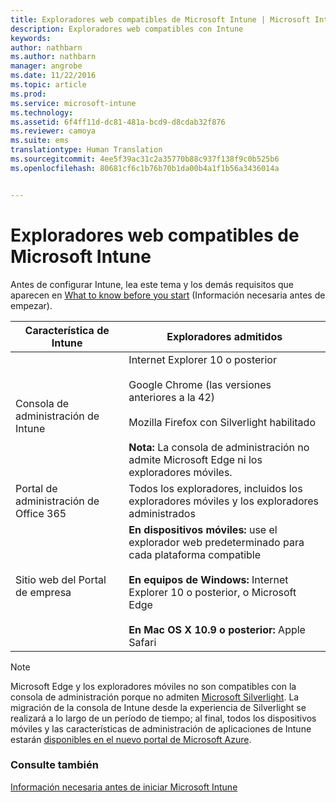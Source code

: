 ```yaml
---
title: Exploradores web compatibles de Microsoft Intune | Microsoft Intune
description: Exploradores web compatibles con Intune
keywords: 
author: nathbarn
ms.author: nathbarn
manager: angrobe
ms.date: 11/22/2016
ms.topic: article
ms.prod: 
ms.service: microsoft-intune
ms.technology: 
ms.assetid: 6f4ff11d-dc81-481a-bcd9-d8cdab32f876
ms.reviewer: camoya
ms.suite: ems
translationtype: Human Translation
ms.sourcegitcommit: 4ee5f39ac31c2a35770b88c937f138f9c0b525b6
ms.openlocfilehash: 80681cf6c1b76b70b1da00b4a1f1b56a3436014a


---
```


# <a name="microsoft-intune-supported-web-browsers"></a>Exploradores web compatibles de Microsoft Intune

Antes de configurar Intune, lea este tema y los demás requisitos que aparecen en [What to know before you start](what-to-know-before-you-start-microsoft-intune.md) (Información necesaria antes de empezar).

|Característica de Intune |Exploradores admitidos|
|---------|---------|
|Consola de administración de Intune     |  Internet Explorer 10 o posterior<br /><br />Google Chrome (las versiones anteriores a la 42)<br /><br />Mozilla Firefox con Silverlight habilitado<br /><br />**Nota:** La consola de administración no admite Microsoft Edge ni los exploradores móviles.                      
|Portal de administración de Office 365     |Todos los exploradores, incluidos los exploradores móviles y los exploradores administrados  |
|Sitio web del Portal de empresa     |**En dispositivos móviles:** use el explorador web predeterminado para cada plataforma compatible   <br /><br />**En equipos de Windows:** Internet Explorer 10 o posterior, o Microsoft Edge<br /><br />**En Mac OS X 10.9 o posterior:** Apple Safari    |

> [!Note]
> Microsoft Edge y los exploradores móviles no son compatibles con la consola de administración porque no admiten [Microsoft Silverlight](https://msdn.microsoft.com/en-us/library/cc838158(v=vs.95).aspx). La migración de la consola de Intune desde la experiencia de Silverlight se realizará a lo largo de un período de tiempo; al final, todos los dispositivos móviles y las características de administración de aplicaciones de Intune estarán [disponibles en el nuevo portal de Microsoft Azure](https://blogs.technet.microsoft.com/enterprisemobility/2015/11/17/enhancing-managed-mobile-productivity/).

### <a name="see-also"></a>Consulte también
[Información necesaria antes de iniciar Microsoft Intune](what-to-know-before-you-start-microsoft-intune.md)



<!--HONumber=Nov16_HO4-->


